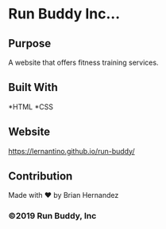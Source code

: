 # Run Buddy Inc...

## Purpose 
A website that offers fitness training services. 

## Built With 
*HTML
*CSS

## Website 
https://lernantino.github.io/run-buddy/

## Contribution
Made with ❤️ by Brian Hernandez

### ©️2019 Run Buddy, Inc 
